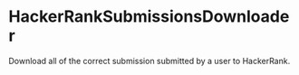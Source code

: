 # HackerRankSubmissionsDownloader
Download all of the correct submission submitted by a user to HackerRank.
